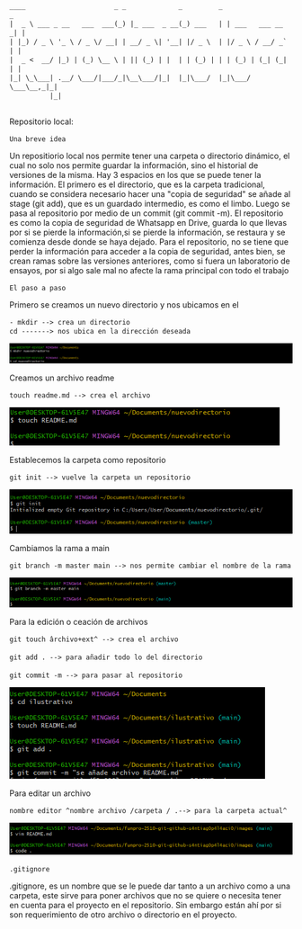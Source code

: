```
____                      _ _             _         _                 _ 
|  _ \ ___ _ __   ___  ___(_) |_ ___  _ __(_) ___   | | ___   ___ __ _| |
| |_) / _ \ '_ \ / _ \/ __| | __/ _ \| '__| |/ _ \  | |/ _ \ / __/ _` | |
|  _ <  __/ |_) | (_) \__ \ | || (_) | |  | | (_) | | | (_) | (_| (_| | |
|_| \_\___| .__/ \___/|___/_|\__\___/|_|  |_|\___/  |_|\___/ \___\__,_|_|
          |_|
          
```

Repositorio local: 

    Una breve idea

Un repositiorio local nos permite tener una carpeta o directorio dinámico, el cual no solo nos permite guardar la información, sino el historial de versiones de la misma. Hay 3 espacios en los que se puede tener la información. El primero es el directorio, que es la carpeta tradicional, cuando se considera necesario hacer una "copia de seguridad" se añade al stage (git add), que es un guardado intermedio, es como el limbo. Luego se pasa al repositorio por medio de un commit (git commit -m). El repositorio es como la copia de seguridad de Whatsapp en Drive, guarda lo que llevas por si se pierde la información,si se pierde la información, se restaura y se comienza desde donde se haya dejado. Para el repositorio, no se tiene que perder la información para acceder a la copia de seguridad, antes bien, se crean ramas sobre las versiones anteriores, como si fuera un laboratorio de ensayos, por si algo sale mal no afecte la rama principal con todo el trabajo



    El paso a paso

Primero se creamos un nuevo directorio y nos ubicamos en el 
```
- mkdir --> crea un directorio
cd -------> nos ubica en la dirección deseada

```
![Image](../images/imga.png)


Creamos un archivo readme

```
touch readme.md --> crea el archivo
```
![Image](../images/imgb.png)


Establecemos la carpeta como repositorio

```
git init --> vuelve la carpeta un repositorio
```
![Image](../images/imgc.png)

Cambiamos la rama a main

```
git branch -m master main --> nos permite cambiar el nombre de la rama
```
![Image](../images/imgd.png)

Para la edición o ceación de archivos 

```
git touch ârchivo+ext^ --> crea el archivo

git add . --> para añadir todo lo del directorio

git commit -m --> para pasar al repositorio

```
![Image](../images/imgd1.png)

Para editar un archivo 

```
nombre editor ^nombre archivo /carpeta / .--> para la carpeta actual^
```
![Image](../images/imgd2.png)

    .gitignore
.gitignore, es un nombre que se le puede dar tanto a un archivo como a una carpeta, este sirve para poner archivos que no se quiere o necesita tener en cuenta para el proyecto en el repositorio. Sin embargo están ahí por si son requerimiento de otro archivo o directorio en el proyecto.
